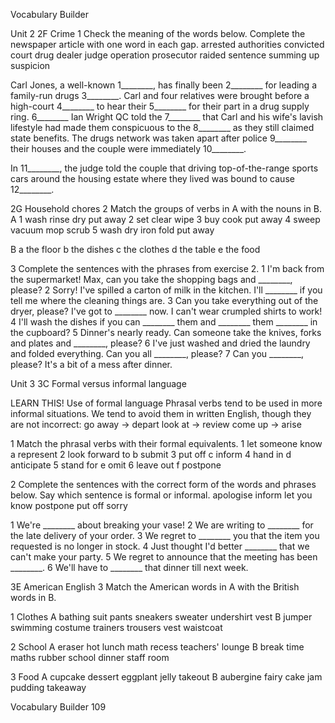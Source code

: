 Vocabulary Builder

Unit 2
2F Crime
1 Check the meaning of the words below. Complete the newspaper article with one word in each gap.
arrested authorities convicted court drug dealer judge operation prosecutor raided sentence summing up suspicion

Carl Jones, a well-known 1________, has finally been 2________ for leading a family-run drugs 3________. Carl and four relatives were brought before a high-court 4________ to hear their 5________ for their part in a drug supply ring. 6________ Ian Wright QC told the 7________ that Carl and his wife's lavish lifestyle had made them conspicuous to the 8________ as they still claimed state benefits. The drugs network was taken apart after police 9________ their houses and the couple were immediately 10________.

In 11________, the judge told the couple that driving top-of-the-range sports cars around the housing estate where they lived was bound to cause 12________.

2G Household chores
2 Match the groups of verbs in A with the nouns in B.
A
1 wash rinse dry put away
2 set clear wipe
3 buy cook put away
4 sweep vacuum mop scrub
5 wash dry iron fold put away

B
a the floor
b the dishes
c the clothes
d the table
e the food

3 Complete the sentences with the phrases from exercise 2.
1 I'm back from the supermarket! Max, can you take the shopping bags and ________, please?
2 Sorry! I've spilled a carton of milk in the kitchen. I'll ________ if you tell me where the cleaning things are.
3 Can you take everything out of the dryer, please? I've got to ________ now. I can't wear crumpled shirts to work!
4 I'll wash the dishes if you can ________ them and ________ them ________ in the cupboard?
5 Dinner's nearly ready. Can someone take the knives, forks and plates and ________, please?
6 I've just washed and dried the laundry and folded everything. Can you all ________, please?
7 Can you ________, please? It's a bit of a mess after dinner.

Unit 3
3C Formal versus informal language

LEARN THIS! Use of formal language
Phrasal verbs tend to be used in more informal situations. We tend to avoid them in written English, though they are not incorrect:
go away → depart   look at → review   come up → arise

1 Match the phrasal verbs with their formal equivalents.
1 let someone know    a represent
2 look forward to      b submit
3 put off              c inform
4 hand in              d anticipate
5 stand for            e omit
6 leave out            f postpone

2 Complete the sentences with the correct form of the words and phrases below. Say which sentence is formal or informal.
apologise   inform   let you know   postpone   put off   sorry

1 We're ________ about breaking your vase!
2 We are writing to ________ for the late delivery of your order.
3 We regret to ________ you that the item you requested is no longer in stock.
4 Just thought I'd better ________ that we can't make your party.
5 We regret to announce that the meeting has been ________.
6 We'll have to ________ that dinner till next week.

3E American English
3 Match the American words in A with the British words in B.

1 Clothes
A bathing suit  pants  sneakers  sweater  undershirt  vest
B jumper  swimming costume  trainers  trousers  vest  waistcoat

2 School
A eraser  hot lunch  math  recess  teachers' lounge
B break time  maths  rubber  school dinner  staff room

3 Food
A cupcake  dessert  eggplant  jelly  takeout
B aubergine  fairy cake  jam  pudding  takeaway

Vocabulary Builder 109